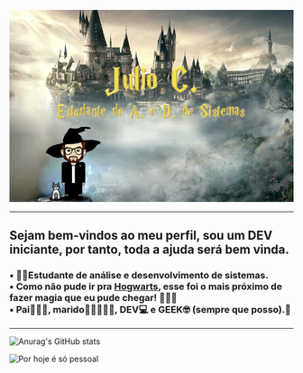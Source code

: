 ![image](https://raw.githubusercontent.com/juliodev-13/Juliodev/main/potterhead2.jpg)

---

<h2>Sejam bem-vindos ao meu perfil, sou um DEV iniciante, por tanto, toda a ajuda será bem vinda.</h2>

<h3>▪️ 👨‍🎓Estudante de análise e desenvolvimento de sistemas.<br> 
▪️ Como não pude ir pra <b><u>Hogwarts</u></b>, esse foi o mais próximo de fazer <b>magia</b> que eu pude chegar! 🧙🏼‍♂️<br> 
▪️ Pai👨‍👩‍👧, marido👩🏽‍🤝‍👨🏼, DEV💻 e GEEK🤓 (sempre que posso).👻</h3>

---


![Anurag's GitHub stats](https://github-readme-stats.vercel.app/api?username=juliodev-13&show_icons=true&theme=dark)

<img src="https://cdn-images-1.medium.com/max/800/0*VV3Nmxgv3KX4sLhr.gif" alt="Por hoje é só pessoal" title="Por hoje é só pessoal">
